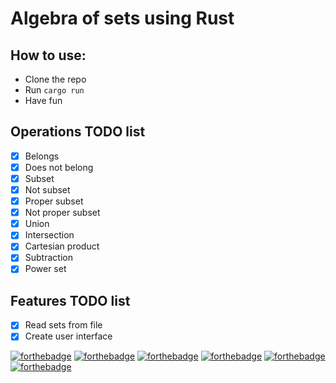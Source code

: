 # Algebra of sets using Rust

## How to use:
- Clone the repo
- Run `cargo run`
- Have fun

## Operations TODO list
- [x] Belongs
- [x] Does not belong
- [x] Subset
- [x] Not subset
- [x] Proper subset
- [x] Not proper subset
- [x] Union
- [x] Intersection
- [x] Cartesian product
- [x] Subtraction
- [x] Power set
## Features TODO list
- [x] Read sets from file
- [x] Create user interface

[![forthebadge](https://forthebadge.com/images/badges/made-with-rust.svg)](https://forthebadge.com)
[![forthebadge](https://forthebadge.com/images/badges/made-with-crayons.svg)](https://forthebadge.com)
[![forthebadge](https://forthebadge.com/images/badges/contains-tasty-spaghetti-code.svg)](https://forthebadge.com)
[![forthebadge](https://forthebadge.com/images/badges/not-a-bug-a-feature.svg)](https://forthebadge.com)
[![forthebadge](https://forthebadge.com/images/badges/powered-by-black-magic.svg)](https://forthebadge.com)
[![forthebadge](https://forthebadge.com/images/badges/powered-by-electricity.svg)](https://forthebadge.com)
